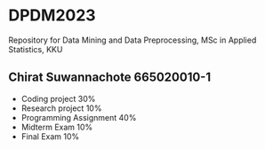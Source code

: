 # DPDM2023
Repository for Data Mining and Data Preprocessing, MSc in Applied Statistics, KKU 

## Chirat Suwannachote 665020010-1
- Coding project 30%
- Research project 10%
- Programming Assignment 40%
- Midterm Exam 10%
- Final Exam 10%
